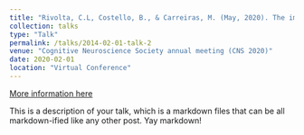 ```yaml
---
title: "Rivolta, C.L, Costello, B., & Carreiras, M. (May, 2020). The impact of modality on temporal linguistic processing: a comparison of spoken and signed languages. Poster presentation."
collection: talks
type: "Talk"
permalink: /talks/2014-02-01-talk-2
venue: "Cognitive Neuroscience Society annual meeting (CNS 2020)"
date: 2020-02-01
location: "Virtual Conference"
---
```


[More information here](http://example2.com)

This is a description of your talk, which is a markdown files that can be all markdown-ified like any other post. Yay markdown!
